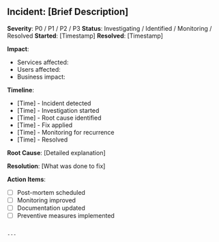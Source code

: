 ## Incident: [Brief Description]

**Severity**: P0 / P1 / P2 / P3
**Status**: Investigating / Identified / Monitoring / Resolved
**Started**: [Timestamp]
**Resolved**: [Timestamp]

**Impact**:

- Services affected:
- Users affected:
- Business impact:

**Timeline**:

- [Time] - Incident detected
- [Time] - Investigation started
- [Time] - Root cause identified
- [Time] - Fix applied
- [Time] - Monitoring for recurrence
- [Time] - Resolved

**Root Cause**:
[Detailed explanation]

**Resolution**:
[What was done to fix]

**Action Items**:

- [ ] Post-mortem scheduled
- [ ] Monitoring improved
- [ ] Documentation updated
- [ ] Preventive measures implemented

```

---
